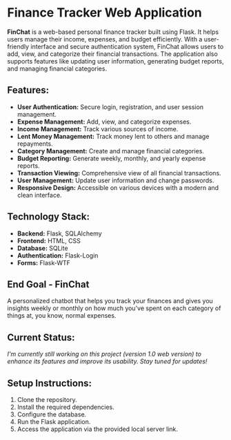# Finance Tracker Web Application

**FinChat** is a web-based personal finance tracker built using Flask. It helps users manage their income, expenses, and budget efficiently. With a user-friendly interface and secure authentication system, FinChat allows users to add, view, and categorize their financial transactions. The application also supports features like updating user information, generating budget reports, and managing financial categories.

## Features:

- **User Authentication:** Secure login, registration, and user session management.
- **Expense Management:** Add, view, and categorize expenses.
- **Income Management:** Track various sources of income.
- **Lent Money Management:** Track money lent to others and manage repayments.
- **Category Management:** Create and manage financial categories.
- **Budget Reporting:** Generate weekly, monthly, and yearly expense reports.
- **Transaction Viewing:** Comprehensive view of all financial transactions.
- **User Management:** Update user information and change passwords.
- **Responsive Design:** Accessible on various devices with a modern and clean interface.

## Technology Stack:

- **Backend:** Flask, SQLAlchemy
- **Frontend:** HTML, CSS
- **Database:** SQLite 
- **Authentication:** Flask-Login
- **Forms:** Flask-WTF

## End Goal - FinChat
A personalized chatbot that helps you track your finances and gives you insights weekly or monthly on how much you've spent on each category of things at, you know, normal expenses.

## Current Status:
*I'm currently still working on this project (version 1.0 web version) to enhance its features and improve its usability. Stay tuned for updates!*

## Setup Instructions:

1. Clone the repository.
2. Install the required dependencies.
3. Configure the database.
4. Run the Flask application.
5. Access the application via the provided local server link.




